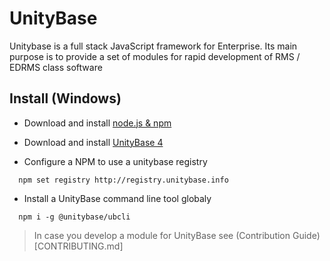 # UnityBase

Unitybase is a full stack JavaScript framework for Enterprise. Its main purpose is to provide a set of modules for rapid development of RMS / EDRMS class software

## Install (Windows)

  - Download and install [node.js & npm](https://nodejs.org/en/download/)
  - Download and install [UnityBase 4](https://unitybase.info/downloads/UnityBaseSetup-v4.exe)

  - Configure a NPM to use a unitybase registry
```
  npm set registry http://registry.unitybase.info 
```
  - Install a UnityBase command line tool globaly
```
  npm i -g @unitybase/ubcli
```

> In case you develop a module for UnityBase see (Contribution Guide)[CONTRIBUTING.md]
